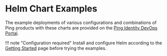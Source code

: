 # Helm Chart Examples

The example deployments of various configurations and combinations of Ping products with these charts are provided on the [Ping Identity DevOps Portal](https://devops.pingidentity.com/deployment/deployHelm/).

!!! note "Configuration required"
    Install and configure Helm according to the [Getting Started](../getting-started.md) page before trying the examples.
